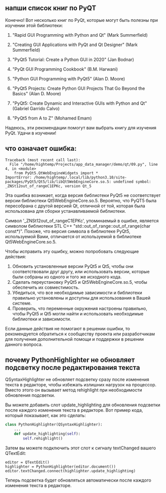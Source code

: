 ## напши список книг по PyQT

Конечно! Вот несколько книг по PyQt, которые могут быть полезны при изучении этой библиотеки:

1. "Rapid GUI Programming with Python and Qt" (Mark Summerfield)

2. "Creating GUI Applications with PyQt and Qt Designer" (Mark Summerfield)

3. "PyQt5 Tutorial: Create a Python GUI in 2020" (Jan Bodnar)

4. "PyQt GUI Programming Cookbook" (B.M. Harwani)

5. "Python GUI Programming with PyQt5" (Alan D. Moore)

6. "PyQt5 Projects: Create Python GUI Projects That Go Beyond the Basics" (Alan D. Moore)

7. "PyQt5: Create Dynamic and Interactive GUIs with Python and Qt" (Gabriel Garrido Calvo)

8. "PyQt5 from A to Z" (Mohamed Emam)

Надеюсь, эти рекомендации помогут вам выбрать книгу для изучения PyQt. Удачи в изучении!

## что означает ошибка:
```
Traceback (most recent call last):
  File "/home/hightemp/Projects/app_data_manager/demo/qt/09.py", line 4, in <module>
    from PyQt5.QtWebEngineWidgets import *
ImportError: /home/hightemp/.local/lib/python3.10/site-packages/PyQt5/Qt5/lib/libQt5WebEngineCore.so.5: undefined symbol: _ZNSt12out_of_rangeC1EPKc, version Qt_5
```

Эта ошибка возникает, когда версия библиотеки PyQt5 не соответствует версии библиотеки Qt5WebEngineCore.so.5. Вероятно, что PyQT5 была пересобрана с другой версией Qt, отличной от той, которая была использована для сборки устанавливаемой библиотеки.

Символ '_ZNSt12out_of_rangeC1EPKc', упоминаемый в ошибке, является символом библиотеки STL C++ "std::out_of_range::out_of_range(char const*)". Похоже, что версия символа в библиотеке PyQt5, используемой Вами, отличается от используемой в библиотеке Qt5WebEngineCore.so.5.

Чтобы исправить эту ошибку, можно попробовать следующие действия:

1. Обновить установленные версии PyQt5 и Qt5, чтобы они соответствовали друг другу, или использовать версии, которые были собраны из одного и того же исходного кода.
2. Сделать переустановку PyQt5 и Qt5WebEngineCore.so.5, чтобы обеспечить их совместимость.
3. Убедиться, что все необходимые зависимости и библиотеки правильно установлены и доступны для использования в Вашей системе.
4. Проверить, что переменные окружения настроены правильно, чтобы PyQt5 и Qt5 могли найти и использовать необходимые библиотеки и зависимости.

Если данные действия не помогают в решении ошибки, то рекомендуется обратиться к сообществу проекта или разработчикам для получения дополнительной помощи и поддержки в решении данного вопроса.

## почему PythonHighlighter не обновляет подсветку после редактирования текста

QSyntaxHighlighter не обновляет подсветку сразу после изменения текста в редакторе, чтобы избежать излишних нагрузок на процессор. Вместо этого он вызывает метод rehighlight при необходимости обновления подсветки.

Вы можете добавить слот update_highlighting для обновления подсветки после каждого изменения текста в редакторе. Вот пример кода, который показывает, как это сделать:

```python
class PythonHighlighter(QSyntaxHighlighter):
	...
    def update_highlighting(self):
        self.rehighlight()
```

Затем вы можете подключить этот слот к сигналу textChanged вашего QTextEdit:

```
editor = QTextEdit()
highlighter = PythonHighlighter(editor.document())
editor.textChanged.connect(highlighter.update_highlighting)
```

Теперь подсветка будет обновляться автоматически после каждого изменения текста в редакторе.